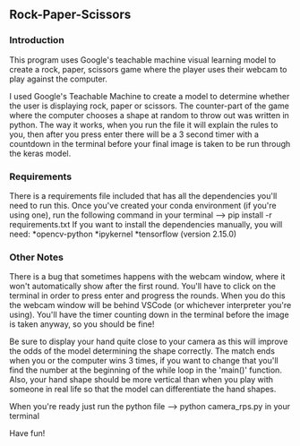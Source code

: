 ## Rock-Paper-Scissors

### **Introduction**
This program uses Google's teachable machine visual learning model to create a rock, paper, scissors game where the player uses their webcam to play against the computer.

I used Google's Teachable Machine to create a model to determine whether the user is displaying rock, paper or scissors. The counter-part of the game where the computer chooses a shape at random to throw out was written in python. The way it works, when you run the file it will explain the rules to you, then after you press enter there will be a 3 second timer with a countdown in the terminal before your final image is taken to be run through the keras model.

### **Requirements**
There is a requirements file included that has all the dependencies you'll need to run this. Once you've created your conda environment (if you're using one), run the following command in your terminal --> pip install -r requirements.txt
If you want to install the dependencies manually, you will need:
*opencv-python
*ipykernel
*tensorflow (version 2.15.0)

### **Other Notes**
There is a bug that sometimes happens with the webcam window, where it won't automatically show after the first round. You'll have to click on the terminal in order to press enter and progress the rounds. When you do this the webcam window will be behind VSCode (or whichever interpreter you're using). You'll have the timer counting down in the terminal before the image is taken anyway, so you should be fine!

Be sure to display your hand quite close to your camera as this will improve the odds of the model determining the shape correctly. The match ends when you or the computer wins 3 times, if you want to change that you'll find the number at the beginning of the while loop in the 'main()' function. Also, your hand shape should be more vertical than when you play with someone in real life so that the model can differentiate the hand shapes. 




When you're ready just run the python file --> python camera_rps.py in your terminal

Have fun!


